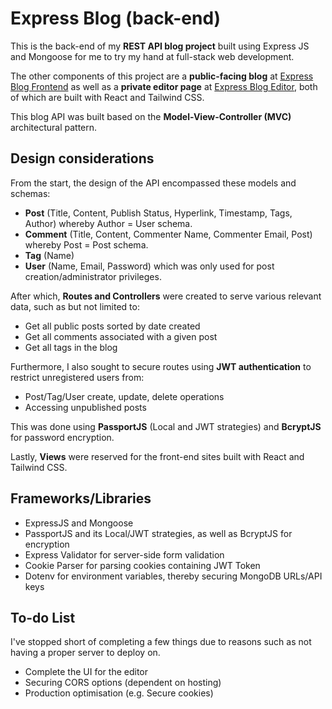 # Express Blog (back-end)
This is the back-end of my **REST API blog project** built using Express JS and Mongoose for me to try my hand at full-stack web development.

The other components of this project are a **public-facing blog** at [Express Blog Frontend](https://github.com/chew01/express-blog-frontend) as well as a **private editor page** at [Express Blog Editor](https://github.com/chew01/express-blog-editor), both of which are built with React and Tailwind CSS.

This blog API was built based on the **Model-View-Controller (MVC)** architectural pattern.

## Design considerations
From the start, the design of the API encompassed these models and schemas:
- **Post** (Title, Content, Publish Status, Hyperlink, Timestamp, Tags, Author) whereby Author = User schema.
- **Comment** (Title, Content, Commenter Name, Commenter Email, Post) whereby Post = Post schema.
- **Tag** (Name)
- **User** (Name, Email, Password) which was only used for post creation/administrator privileges.

After which, **Routes and Controllers** were created to serve various relevant data, such as but not limited to:
- Get all public posts sorted by date created
- Get all comments associated with a given post
- Get all tags in the blog

Furthermore, I also sought to secure routes using **JWT authentication** to restrict unregistered users from:
- Post/Tag/User create, update, delete operations
- Accessing unpublished posts

This was done using **PassportJS** (Local and JWT strategies) and **BcryptJS** for password encryption.

Lastly, **Views** were reserved for the front-end sites built with React and Tailwind CSS.

## Frameworks/Libraries
- ExpressJS and Mongoose
- PassportJS and its Local/JWT strategies, as well as BcryptJS for encryption
- Express Validator for server-side form validation
- Cookie Parser for parsing cookies containing JWT Token
- Dotenv for environment variables, thereby securing MongoDB URLs/API keys

## To-do List
I've stopped short of completing a few things due to reasons such as not having a proper server to deploy on.

- Complete the UI for the editor
- Securing CORS options (dependent on hosting)
- Production optimisation (e.g. Secure cookies)
